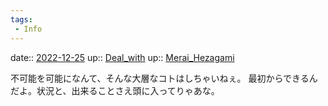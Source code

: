 ```yaml
---
tags:
 - Info
---
```


date:: [2022-12-25](/Daily_Note/2022-12-25.md)
up:: [Deal_with](../Bar/Novel/Topics/Deal_with.md)
up:: [Merai_Hezagami](../Bar/Novel/Nacaria/Merai_Hezagami.md)

不可能を可能になんて、そんな大層なコトはしちゃいねぇ。
最初からできるんだよ。状況と、出来ることさえ頭に入ってりゃあな。